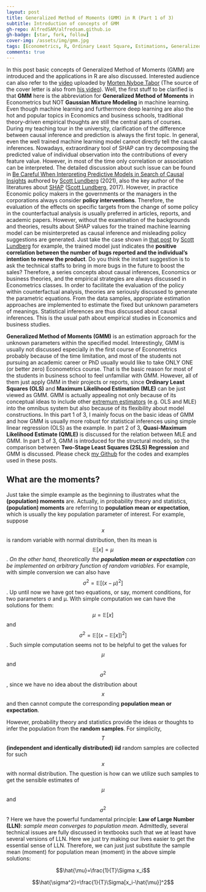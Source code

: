 ```yaml
---
layout: post
title: Generalized Method of Moments (GMM) in R (Part 1 of 3)
subtitle: Introduction of concepts of GMM
gh-repo: AlfredSAM/alfredsam.github.io
gh-badge: [star, fork, follow]
cover-img: /assets/img/gmm.jpg
tags: [Econometrics, R, Ordinary Least Square, Estimations, Generalized Methods of Moment]
comments: true
---
```



In this post basic concepts of Generalized Method of Moments (GMM) are introduced and the applications in R are also discussed. Interested audience can also refer to the [video](https://youtu.be/bNWhsHug1rc) uploaded by [Morten Nyboe Tabor](http://scholar.google.dk/citations?user=BFWWSE8AAAAJ&hl=en) (The source of the cover letter is also from [his video](https://i.ytimg.com/vi/bNWhsHug1rc/maxresdefault.jpg)). Well, the first stuff to be clarified is that **GMM** here is the abbreviation for **Generalized Method of Moments** in Econometrics but NOT **Gaussian Mixture Modeling** in machine learning. Even though machine learning and furthermore deep learning are also the hot and popular topics in Economics and business schools, traditional theory-driven empirical thoughts are still the central parts of courses. During my teaching tour in the university, clarification of the difference between causal inference and prediction is always the first topic. In general, even the well trained machine learning model cannot directly tell the causal inferences. Nowadays, extraordinary tool of SHAP can try decomposing the predicted value of individual observation into the contributions of every feature value. However, in most of the time only correlation or association can be interpreted. The detailed discussion about such issue can be found in [Be Careful When Interpreting Predictive Models in Search of Causal Insights](https://towardsdatascience.com/be-careful-when-interpreting-predictive-models-in-search-of-causal-insights-e68626e664b6) authored by [Scott Lundberg](https://scottlundberg.com/) (2021), also the key author of the literatures about [SHAP](https://github.com/slundberg/shap) ([Scott Lundberg](https://scottlundberg.com/), 2017). However, in practice Economic policy makers in the governments or the managers in the corporations always consider **policy interventions**. Therefore, the evaluation of the effects on specific targets from the change of some policy in the counterfactual analysis is usually preferred in articles, reports, and academic papers. However, without the examination of the backgrounds and theories, results about SHAP values for the trained machine learning model can be misinterpreted as causal inference and misleading policy suggestions are generated. Just take the case shown in [that post](https://towardsdatascience.com/be-careful-when-interpreting-predictive-models-in-search-of-causal-insights-e68626e664b6) by [Scott Lundberg](https://scottlundberg.com/) for example, the trained model just indicates the **positive correlation between the number of bugs reported and the individual’s intention to renew the product**. Do you think the instant suggestion is to ask the technical staffs to bring in more bugs in the future to boost the sales? Therefore, a series concepts about causal inferences, Economics or business theories, and the empirical strategies are always discussed in Econometrics classes. In order to facilitate the evaluation of the policy within counterfactual analysis, theories are seriously discussed to generate the parametric equations. From the data samples, appropriate estimation approaches are implemented to estimate the fixed but unknown parameters of meanings. Statistical inferences are thus discussed about causal inferences. This is the usual path about empirical studies in Economics and business studies.

**Generalized Method of Moments (GMM)** is an estimation approach for the unknown parameters within the specified model. Interestingly, GMM is usually not discussed especially in the first course of Econometrics probably because of the time limitation, and most of the students not pursuing an academic career or PhD usually would like to take ONLY ONE (or better zero) Econometrics course. That is the basic reason for most of the students in business school to feel unfamiliar with GMM. However, all of them just apply GMM in their projects or reports, since **Ordinary Least Squares (OLS)** and **Maximum Likelihood Estimation (MLE)** can be just viewed as GMM. GMM is actually appealing not only because of its conceptual ideas to include other [extremum estimators](https://en.wikipedia.org/wiki/Extremum_estimator) (e.g. OLS and MLE) into the omnibus system but also because of its flexibility about model constructions. In this part 1 of 3, I mainly focus on the basic ideas of GMM and how GMM is usually more robust for statistical inferences using simple linear regression (OLS) as the example. In part 2 of 3, **Quasi-Maximum Likelihood Estimate (QMLE)** is discussed for the relation between MLE and GMM. In part 3 of 3, GMM is introduced for the structural models, so the comparison between **Two-Stage Least Squares (2SLS) Regression** and GMM is discussed. Please check [my Github](https://github.com/AlfredSAM/medium_blogs/blob/main/GMM_in_R/GMM_in_R.ipynb) for the codes and examples used in these posts.


## What are the moments?

Just take the simple example as the beginning to illustrates what the **(population) moments** are. Actually, in probability theory and statistics, **(population) moments** are referring to **population mean or expectation**, which is usually the key population parameter of interest. For example, suppose $$x$$ is random variable with normal distribution, then its mean is $$ \mathbb{E}[x]=\mu $$. _On the other hand, theoretically the **population mean or expectation** can be implemented on arbitrary function of random variables._ For example, with simple conversion we can also have $$\sigma^2=\mathbb{E}[(x-\mu)^2]$$. Up until now we have got two equations, or say, moment conditions, for two parameters σ and μ. With simple computation we can have the solutions for them: $$\mu=\mathbb{E}[x]$$  and $$\sigma^2=\mathbb{E}[(x-\mathbb{E}[x])^2]$$. Such simple computation seems not to be helpful to get the values for $$\mu$$ and $$\sigma^2$$, since we have no idea about the distribution about $$x$$ and then cannot compute the corresponding **population mean or expectation**. 


However, probability theory and statistics provide the ideas or thoughts to infer the population from the **random samples**. For simplicity, $$T$$ **(independent and identically distributed) iid** random samples are collected for such $$x$$ with normal distribution. The question is how can we utilize such samples to get the sensible estimates of $$\mu$$ and $$\sigma^2$$? Here we have the powerful fundamental principle: **Law of Large Number (LLN)**: _sample mean converges to population mean_. Admittedly, several technical issues are fully discussed in textbooks such that we at least have several versions of LLN. Here we just try making our lives easier to get the essential sense of LLN. Therefore, we can just just substitute the sample mean (moment) for population mean (moment) in the above simple solutions:

$$\hat{\mu}=\frac{1}{T}\Sigma x_i$$

$$\hat{\sigma^2}=\frac{1}{T}\Sigma[x_i-\hat{\mu}]^2$$






